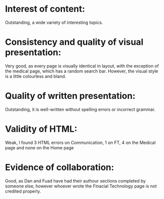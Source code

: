 # Interest of content:
Outstanding, a wide variety of interesting topics.
# Consistency and quality of visual presentation:
Very good, as every page is visually identical in layout, with the exception of the medical page, which has a random search bar. However, the visual style is a little colourless and bland.
# Quality of written presentation:
Outstanding, it is well-written without spelling errors or incorrect grammar.
# Validity of HTML:
Weak, I found 3 HTML errors on Communication, 1 on FT, 4 on the Medical page and none on the Home page
# Evidence of collaboration:
Good, as Dan and Fuad have had their authour sections completed by someone else, however whoever wrote the Finacial Technology page is not credited properly. 